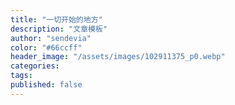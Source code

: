 ```yaml
---
title: "一切开始的地方"
description: "文章模板"
author: "sendevia"
color: "#66ccff"
header_image: "/assets/images/102911375_p0.webp"
categories:
tags:
published: false
---
```

